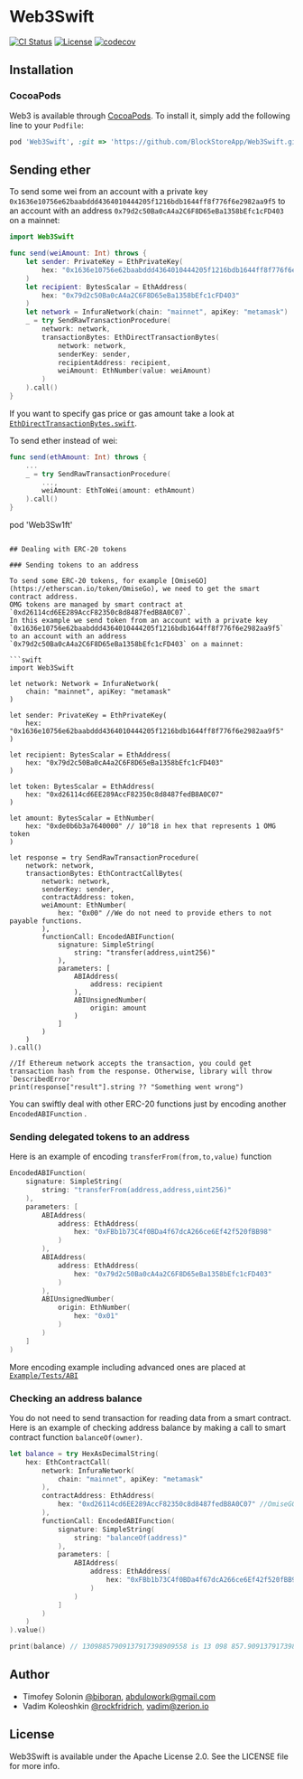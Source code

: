 # Web3Swift

[![CI Status](http://img.shields.io/travis/BlockStoreApp/Web3Swift.svg?style=flat)](https://travis-ci.org/BlockStoreApp/Web3Swift)
[![License](https://img.shields.io/badge/License-Apache%202.0-blue.svg)](https://opensource.org/licenses/Apache-2.0)
[![codecov](https://codecov.io/gh/BlockStoreApp/Web3Swift/branch/develop/graph/badge.svg?token=SY7mpMQbGs)](https://codecov.io/gh/BlockStoreApp/Web3Swift)

## Installation

### CocoaPods

Web3 is available through [CocoaPods](https://cocoapods.org/pods/Web3Sw1ft). To install
it, simply add the following line to your `Podfile`:

```ruby
pod 'Web3Swift', :git => 'https://github.com/BlockStoreApp/Web3Swift.git'
```

## Sending ether

To send some wei from an account with a private key `0x1636e10756e62baabddd4364010444205f1216bdb1644ff8f776f6e2982aa9f5` to an account with an address `0x79d2c50Ba0cA4a2C6F8D65eBa1358bEfc1cFD403` on a mainnet:

```swift
import Web3Swift

func send(weiAmount: Int) throws {
    let sender: PrivateKey = EthPrivateKey(
        hex: "0x1636e10756e62baabddd4364010444205f1216bdb1644ff8f776f6e2982aa9f5"
    )
    let recipient: BytesScalar = EthAddress(
        hex: "0x79d2c50Ba0cA4a2C6F8D65eBa1358bEfc1cFD403"
    )
    let network = InfuraNetwork(chain: "mainnet", apiKey: "metamask")
    _ = try SendRawTransactionProcedure(
        network: network,
        transactionBytes: EthDirectTransactionBytes(
            network: network,
            senderKey: sender,
            recipientAddress: recipient,
            weiAmount: EthNumber(value: weiAmount) 
        )
    ).call()
}
```

If you want to specify gas price or gas amount take a look at [`EthDirectTransactionBytes.swift`](https://github.com/BlockStoreApp/Web3Swift/blob/develop/Web3Swift/TransactionBytes/EthDirectTransactionBytes.swift).

To send ether instead of wei:

```swift
func send(ethAmount: Int) throws {
	...
	_ = try SendRawTransactionProcedure(
		..., 
		weiAmount: EthToWei(amount: ethAmount)
	).call()
}
```
pod 'Web3Sw1ft'
```

## Dealing with ERC-20 tokens

### Sending tokens to an address

To send some ERC-20 tokens, for example [OmiseGO](https://etherscan.io/token/OmiseGo), we need to get the smart contract address. 
OMG tokens are managed by smart contract at `0xd26114cd6EE289AccF82350c8d8487fedB8A0C07`. 
In this example we send token from an account with a private key `0x1636e10756e62baabddd4364010444205f1216bdb1644ff8f776f6e2982aa9f5` to an account with an address `0x79d2c50Ba0cA4a2C6F8D65eBa1358bEfc1cFD403` on a mainnet:

```swift
import Web3Swift

let network: Network = InfuraNetwork(
    chain: "mainnet", apiKey: "metamask"
)

let sender: PrivateKey = EthPrivateKey(
    hex: "0x1636e10756e62baabddd4364010444205f1216bdb1644ff8f776f6e2982aa9f5"
)

let recipient: BytesScalar = EthAddress(
    hex: "0x79d2c50Ba0cA4a2C6F8D65eBa1358bEfc1cFD403"
)

let token: BytesScalar = EthAddress(
    hex: "0xd26114cd6EE289AccF82350c8d8487fedB8A0C07"
)

let amount: BytesScalar = EthNumber(
    hex: "0xde0b6b3a7640000" // 10^18 in hex that represents 1 OMG token
)

let response = try SendRawTransactionProcedure(
    network: network,
    transactionBytes: EthContractCallBytes(
        network: network,
        senderKey: sender,
        contractAddress: token,
        weiAmount: EthNumber(
            hex: "0x00" //We do not need to provide ethers to not payable functions.
        ),
        functionCall: EncodedABIFunction(
            signature: SimpleString(
                string: "transfer(address,uint256)"
            ),
            parameters: [
                ABIAddress(
                    address: recipient
                ),
                ABIUnsignedNumber(
                    origin: amount
                )
            ]
        )
    )
).call()

//If Ethereum network accepts the transaction, you could get transaction hash from the response. Otherwise, library will throw `DescribedError`
print(response["result"].string ?? "Something went wrong")
```

You can swiftly deal with other ERC-20 functions just by encoding another `EncodedABIFunction` .

### Sending delegated tokens to an address 

Here is an example of encoding `transferFrom(from,to,value)` function

```swift
EncodedABIFunction(
    signature: SimpleString(
        string: "transferFrom(address,address,uint256)"
    ),
    parameters: [
        ABIAddress(
            address: EthAddress(
                hex: "0xFBb1b73C4f0BDa4f67dcA266ce6Ef42f520fBB98"
            )
        ),
        ABIAddress(
            address: EthAddress(
                hex: "0x79d2c50Ba0cA4a2C6F8D65eBa1358bEfc1cFD403"
            )
        ),
        ABIUnsignedNumber(
            origin: EthNumber(
                hex: "0x01"
            )
        )
    ]
)
```
More encoding example including advanced ones are placed at [`Example/Tests/ABI`](https://github.com/zeriontech/Web3Swift/tree/develop/Example/Tests/ABI)

### Checking an address balance
You do not need to send transaction for reading data from a smart contract. Here is an example of checking address balance by making a call to smart contract function `balanceOf(owner)`.

```swift
let balance = try HexAsDecimalString(
    hex: EthContractCall(
        network: InfuraNetwork(
            chain: "mainnet", apiKey: "metamask"
        ),
        contractAddress: EthAddress(
            hex: "0xd26114cd6EE289AccF82350c8d8487fedB8A0C07" //OmiseGO token contract
        ),
        functionCall: EncodedABIFunction(
            signature: SimpleString(
                string: "balanceOf(address)"
            ),
            parameters: [
                ABIAddress(
                    address: EthAddress(
                        hex: "0xFBb1b73C4f0BDa4f67dcA266ce6Ef42f520fBB98" //Bittrex 
                    )
                )
            ]
        )
    )
).value()

print(balance) // 13098857909137917398909558 is 13 098 857.909137917398909558 OMG tokens
```

## Author

- Timofey Solonin [@biboran](https://github.com/biboran), abdulowork@gmail.com
- Vadim Koleoshkin [@rockfridrich](https://github.com/rockfridrich), vadim@zerion.io

## License

Web3Swift is available under the Apache License 2.0. See the LICENSE file for more info.

